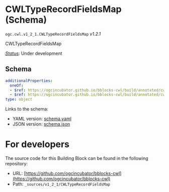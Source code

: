 
# CWLTypeRecordFieldsMap (Schema)

`ogc.cwl.v1_2_1.CWLTypeRecordFieldsMap` *v1.2.1*

CWLTypeRecordFieldsMap

[*Status*](http://www.opengis.net/def/status): Under development

## Schema

```yaml
additionalProperties:
  oneOf:
  - $ref: https://ogcincubator.github.io/bblocks-cwl/build/annotated/cwl/v1_2_1/CWLType/schema.yaml
  - $ref: https://ogcincubator.github.io/bblocks-cwl/build/annotated/cwl/v1_2_1/CWLTypeRecordFieldDef/schema.yaml
type: object

```

Links to the schema:

* YAML version: [schema.yaml](https://ogcincubator.github.io/bblocks-cwl/build/annotated/cwl/v1_2_1/CWLTypeRecordFieldsMap/schema.json)
* JSON version: [schema.json](https://ogcincubator.github.io/bblocks-cwl/build/annotated/cwl/v1_2_1/CWLTypeRecordFieldsMap/schema.yaml)


# For developers

The source code for this Building Block can be found in the following repository:

* URL: [https://github.com/ogcincubator/bblocks-cwl](https://github.com/ogcincubator/bblocks-cwl)
* Path: `_sources/v1_2_1/CWLTypeRecordFieldsMap`

